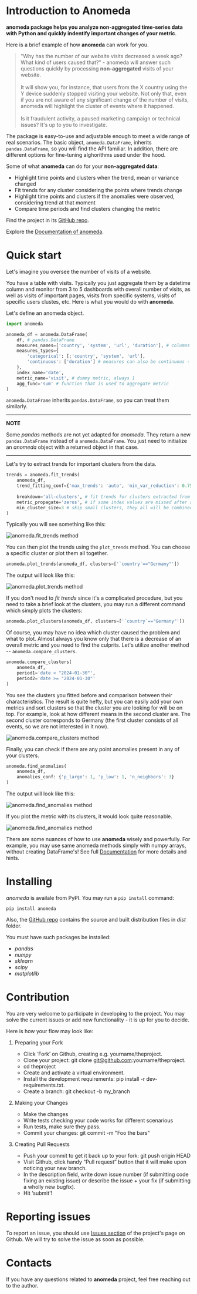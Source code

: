 # Introduction to Anomeda

**anomeda package helps you analyze non-aggregated time-series data with Python and quickly indentify important changes of your metric**.

Here is a brief example of how **anomeda** can work for you.

> "Why has the number of our website visits decreased a week ago? What kind of users caused that?" - anomeda will answer such questions quickly by processing **non-aggregated** visits of your website. <br><br>
> It will show you, for instance, that users from the X country using the Y device suddenly stopped visiting your website. Not only that, even if you are not aware of any significant change of the number of visits, anomeda will highlight the cluster of events where it happened. <br><br>
> Is it fraudulent activity, a paused marketing campaign or technical issues? It's up to you to investigate.

The package is easy-to-use and adjustable enough to meet a wide range of real scenarios. The basic object, `anomeda.DataFrame`, inherits `pandas.DataFrame`, so you will find the API familiar. In addition, there are different options for fine-tuning alghorithms used under the hood.

Some of what **anomeda** can do for your **non-aggregated data**:

- Highlight time points and clusters when the trend, mean or variance changed
- Fit trends for any cluster considering the points where trends change
- Highlight time points and clusters if the anomalies were observed, considering trend at that moment
- Compare time periods and find clusters changing the metric

Find the project in its [GitHub repo](https://github.com/AntonSarr/anomeda).

Explore the [Documentation of anomeda](https://anomeda.readthedocs.io/en/latest/).

# Quick start

Let's imagine you oversee the number of visits of a website.

You have a table with visits. Typically you just aggregate them by a datetime column and monitor from 3 to 5 dashboards with overall number of visits, as well as visits of important pages, visits from specific systems, visits of specific users clustes, etc. Here is what you would do with **anomeda**.

Let's define an anomeda object.

```python
import anomeda

anomeda_df = anomeda.DataFrame(
    df, # pandas.DataFrame
    measures_names=['country', 'system', 'url', 'duration'], # columns represending measures or characteristics of your events
    measures_types={
        'categorical': [;'country', 'system', 'url'], 
        'continuous': ['duration'] # measures can also be continuous -  anomeda will take care of clustering them properly 
    },
    index_name='date',
    metric_name='visit', # dummy metric, always 1
    agg_func='sum' # function that is used to aggregate metric
)
```

`anomeda.DataFrame` inherits `pandas.DataFrame`, so you can treat them similarly. 

---
**NOTE**

Some *pandas* methods are not yet adapted for *anomeda*. They return a new `pandas.DataFrame` instead of a `anomeda.DataFrame`. You just need to initialize an *anomeda* object with a returned object in that case. 

---

Let's try to extract trends for important clusters from the data.

```python
trends = anomeda.fit_trends(
    anomeda_df,
    trend_fitting_conf={'max_trends': 'auto', 'min_var_reduction': 0.75}, # set the number of trends automatically,
                                                                          # try to reduce error variance compared to error of estimating values by 1-line trend by 75%
    breakdown='all-clusters', # fit trends for clusters extracted from all possible sets of measures
    metric_propagate='zeros', # if some index values are missed after aggregation for a cluster, fill them with zeros
    min_cluster_size=3 # skip small clusters, they all will be combined into 'skipped' cluster
)
```

Typically you will see something like this:

![anomeda.fit_trends method](docs/img/anomeda_fit_trends_1.png "anomeda.fit_trends method")

You can then plot the trends using the `plot_trends` method. You can choose a specific cluster or plot them all together.

```python
anomeda.plot_trends(anomeda_df, clusters=['`country`=="Germany"'])
```

The output will look like this:

![anomeda.plot_trends method](docs/img/anomeda_plot_trends_1.png "anomeda.plot_trends method")

If you don't need to *fit trends* since it's a complicated procedure, but you need to take a brief look at the clusters, you may run a different command which simply plots the clusters:

```python
anomeda.plot_clusters(anomeda_df, clusters=['`country`=="Germany"'])
```

Of course, you may have no idea which cluster caused the problem and what to plot. Almost always you know only that there is a decrease of an overall metric and you need to find the culprits. Let's utilize another method -- `anomeda.compare_clusters`.

```python
anomeda.compare_clusters(
    anomeda_df,
    period1='date < "2024-01-30"',
    period2='date >= "2024-01-30"'
)
```

You see the clusters you fitted before and comparison between their characteristics. The result is quite hefty, but you can easily add your own metrics and sort clusters so that the cluster you are looking for will be on top. For example, look at how different means in the second cluster are. The second cluster corresponds to Germany (the first cluster consists of all events, so we are not interested in it now).

![anomeda.compare_clusters method](docs/img/anomeda_compare_clusters_1.png "anomeda.compare_clusters method")

Finally, you can check if there are any point anomalies present in any of your clusters.

```python
anomeda.find_anomalies(
    anomeda_df, 
    anomalies_conf: {'p_large': 1, 'p_low': 1, 'n_neighbors': 3}
)
```

The output will look like this:

![anomeda.find_anomalies method](docs/img/anomeda_anomalies_2.png "anomeda.find_anomalies method")

If you plot the metric with its clusters, it would look quite reasonable.

![anomeda.find_anomalies method](docs/img/anomeda_anomalies_1.png "anomeda.find_anomalies method")

There are some nuances of how to use **anomeda** wisely and powerfully. For example, you may use same anomeda methods simply with numpy arrays, without creating DataFrame's! See full [Documentation](https://anomeda.readthedocs.io/en/latest/) for more details and hints.

# Installing

*anomeda* is availale from PyPI. You may run a `pip install` command:

`pip install anomeda`

Also, the [GitHub repo](https://github.com/AntonSarr/anomeda) contains the source and built distribution files in *dist* folder.

You must have such packages be installed:

- *pandas* 
- *numpy*
- *sklearn*
- *scipy*
- *matplotlib* 

# Contribution

You are very welcome to participate in developing to the project. You may solve the current issues or add new functionality - it is up for you to decide.

Here is how your flow may look like:

1. Preparing your Fork
    - Click ‘Fork’ on Github, creating e.g. yourname/theproject.
    - Clone your project: git clone git@github.com:yourname/theproject.
    - cd theproject
    - Create and activate a virtual environment.
    - Install the development requirements: pip install -r dev-requirements.txt.
    - Create a branch: git checkout -b my_branch

2. Making your Changes
    - Make the changes
    - Write tests checking your code works for different scenarious
    - Run tests, make sure they pass.
    - Commit your changes: git commit -m "Foo the bars"

3. Creating Pull Requests
    - Push your commit to get it back up to your fork: git push origin HEAD
    - Visit Github, click handy “Pull request” button that it will make upon noticing your new branch.
    - In the description field, write down issue number (if submitting code fixing an existing issue) or describe the issue + your fix (if submitting a wholly new bugfix).
    - Hit ‘submit’!

# Reporting issues

To report an issue, you should use [Issues section](https://github.com/AntonSarr/anomeda/issues) of the project's page on Github. We will try to solve the issue as soon as possible.

# Contacts

If you have any questions related to **anomeda** project, feel free reaching out to the author.
